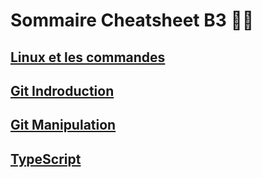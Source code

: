 # Sommaire Cheatsheet B3 👩‍💻

## [Linux et les commandes](Installation_Manipulation_cde_Linux.md)
## [Git Indroduction](Git_introduction.md)
## [Git Manipulation](Git_introduction.md)
## [TypeScript](TS.md)


